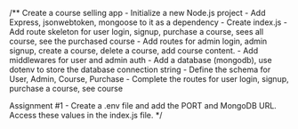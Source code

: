 /**
Create a course selling app
    - Initialize a new Node.js project
    - Add Express, jsonwebtoken, mongoose to it as a dependency
    - Create index.js
    - Add route skeleton for user login, signup, purchase a course, sees all course, see the purchased course
    - Add routes for admin login, admin signup, create a course, delete a course, add course content.
    - Add middlewares for user and admin auth
    - Add a database (mongodb), use dotenv to store the database connection string
    - Define the schema for User, Admin, Course, Purchase
    - Complete the routes for user login, signup, purchase a course, see course

Assignment #1 - Create a .env file and add the PORT and MongoDB URL. Access these values in the index.js file.
*/

